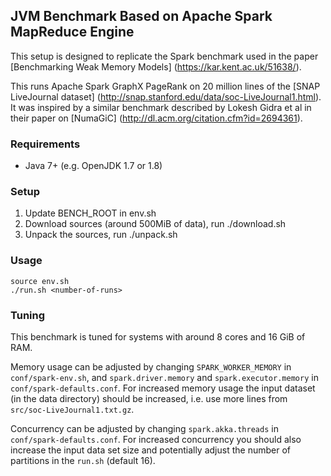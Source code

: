 ## JVM Benchmark Based on Apache Spark MapReduce Engine

This setup is designed to replicate the Spark benchmark used in the paper [Benchmarking Weak Memory Models] (https://kar.kent.ac.uk/51638/).

This runs Apache Spark GraphX PageRank on 20 million lines of the [SNAP LiveJournal dataset] (http://snap.stanford.edu/data/soc-LiveJournal1.html).
It was inspired by a similar benchmark described by Lokesh Gidra et al in their paper on [NumaGiC] (http://dl.acm.org/citation.cfm?id=2694361).

### Requirements

* Java 7+ (e.g. OpenJDK 1.7 or 1.8)

### Setup

1. Update BENCH_ROOT in env.sh
2. Download sources (around 500MiB of data), run ./download.sh
3. Unpack the sources, run ./unpack.sh

### Usage

    source env.sh
    ./run.sh <number-of-runs>

### Tuning

This benchmark is tuned for systems with around 8 cores and 16 GiB of RAM.

Memory usage can be adjusted by changing `SPARK_WORKER_MEMORY` in `conf/spark-env.sh`, and `spark.driver.memory` and `spark.executor.memory` in `conf/spark-defaults.conf`.
For increased memory usage the input dataset (in the data directory) should be increased, i.e. use more lines from `src/soc-LiveJournal1.txt.gz`.

Concurrency can be adjusted by changing `spark.akka.threads` in `conf/spark-defaults.conf`.
For increased concurrency you should also increase the input data set size and potentially adjust the number of partitions in the `run.sh` (default 16).





